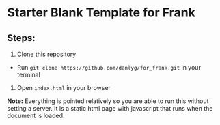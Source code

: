# Starter Blank Template for Frank

## Steps:

1. Clone this repository
 * Run `git clone https://github.com/danlyg/for_frank.git` in your terminal
1. Open `index.html` in your browser

**Note:** Everything is pointed relatively so you are able to run this without setting a server. It is a static html page with javascript that runs when the document is loaded.
